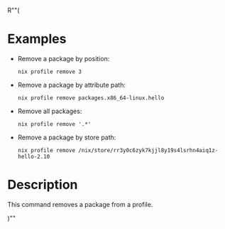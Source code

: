 R""(

# Examples

* Remove a package by position:

  ```console
  nix profile remove 3
  ```

* Remove a package by attribute path:

  ```console
  nix profile remove packages.x86_64-linux.hello
  ```

* Remove all packages:

  ```console
  nix profile remove '.*'
  ```

* Remove a package by store path:

  ```console
  nix profile remove /nix/store/rr3y0c6zyk7kjjl8y19s4lsrhn4aiq1z-hello-2.10
  ```

# Description

This command removes a package from a profile.

)""
